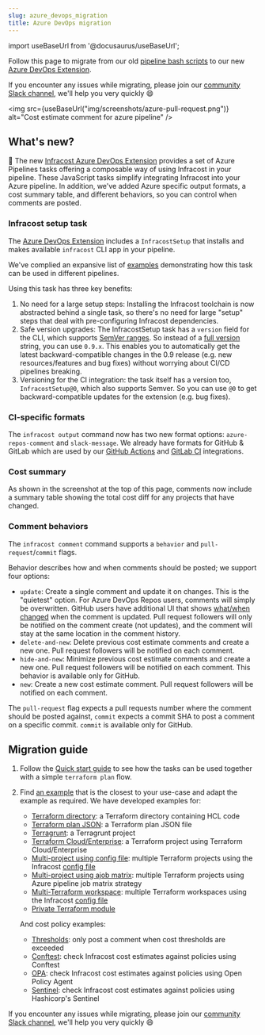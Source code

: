 ```yaml
---
slug: azure_devops_migration
title: Azure DevOps migration
---
```


import useBaseUrl from '@docusaurus/useBaseUrl';

Follow this page to migrate from our old [pipeline bash scripts](https://github.com/infracost/infracost-azure-devops/blob/0c662db3982f53666e89e69a406c572f48dc5c33/README.md) to our new [Azure DevOps Extension](https://marketplace.visualstudio.com/items?itemName=Infracost.infracost-tasks).

If you encounter any issues while migrating, please join our [community Slack channel](https://www.infracost.io/community-chat), we'll help you very quickly 😄

<img src={useBaseUrl("img/screenshots/azure-pull-request.png")} alt="Cost estimate comment for azure pipeline" />

## What's new?

🚀 The new [Infracost Azure DevOps Extension](https://marketplace.visualstudio.com/items?itemName=Infracost.infracost-tasks) provides a set of Azure Pipelines tasks offering a composable way of using Infracost in your pipeline. These JavaScript tasks simplify integrating Infracost into your Azure pipeline. In addition, we've added Azure specific output formats, a cost summary table, and different behaviors, so you can control when comments are posted.

### Infracost setup task

The [Azure DevOps Extension](https://marketplace.visualstudio.com/items?itemName=Infracost.infracost-tasks) includes a `InfracostSetup` that installs and makes available `infracost` CLI app in your pipeline.

We've complied an expansive list of [examples](https://github.com/infracost/infracost-azure-devops#examples) demonstrating how this task can be used in different pipelines.

Using this task has three key benefits:

1. No need for a large setup steps: Installing the Infracost toolchain is now abstracted behind a single task, so there's no need for large "setup" steps that deal with pre-configuring Infracost dependencies.
2. Safe version upgrades: The InfracostSetup task has a `version` field for the CLI, which supports [SemVer ranges](https://www.npmjs.com/package/semver#ranges). So instead of a [full version](https://github.com/infracost/infracost/releases) string, you can use `0.9.x`. This enables you to automatically get the latest backward-compatible changes in the 0.9 release (e.g. new resources/features and bug fixes) without worrying about CI/CD pipelines breaking.
3. Versioning for the CI integration: the task itself has a version too, `InfracostSetup@0`, which also supports Semver. So you can use `@0` to get backward-compatible updates for the extension (e.g. bug fixes).

### CI-specific formats

The `infracost output` command now has two new format options: `azure-repos-comment` and `slack-message`. We already have formats for GitHub & GitLab which are used by our [GitHub Actions](https://github.com/infracost/actions) and [GitLab CI](https://gitlab.com/infracost/infracost-gitlab-ci/) integrations.

### Cost summary

As shown in the screenshot at the top of this page, comments now include a summary table showing the total cost diff for any projects that have changed.

### Comment behaviors

The `infracost comment` command supports a `behavior` and `pull-request`/`commit` flags.

Behavior describes how and when comments should be posted; we support four options:
- `update`: Create a single comment and update it on changes. This is the "quietest" option. For Azure DevOps Repos users, comments will simply be overwritten. GitHub users have additional UI that shows [what/when changed](https://docs.github.com/en/communities/moderating-comments-and-conversations/tracking-changes-in-a-comment) when the comment is updated. Pull request followers will only be notified on the comment create (not updates), and the comment will stay at the same location in the comment history.
- `delete-and-new`: Delete previous cost estimate comments and create a new one. Pull request followers will be notified on each comment.
- `hide-and-new`: Minimize previous cost estimate comments and create a new one. Pull request followers will be notified on each comment. This behavior is available only for GitHub.
- `new`: Create a new cost estimate comment. Pull request followers will be notified on each comment.

The `pull-request` flag expects a pull requests number where the comment should be posted against, `commit` expects a commit SHA to post a comment on a specific commit. `commit` is available only for GitHub.

## Migration guide

1. Follow the [Quick start guide](https://github.com/infracost/infracost-azure-devops/#quick-start) to see how the tasks can be used together with a simple `terraform plan` flow.
2. Find [an example](https://github.com/infracost/infracost-azure-devops/#examples) that is the closest to your use-case and adapt the example as required. We have developed examples for:

   - [Terraform directory](https://github.com/infracost/infracost-azure-devops/tree/master/examples/terraform-directory): a Terraform directory containing HCL code
   - [Terraform plan JSON](https://github.com/infracost/infracost-azure-devops/tree/master/examples/terraform-plan-json): a Terraform plan JSON file
   - [Terragrunt](https://github.com/infracost/infracost-azure-devops/tree/master/examples/terragrunt): a Terragrunt project
   - [Terraform Cloud/Enterprise](https://github.com/infracost/infracost-azure-devops/tree/master/examples/terraform-cloud-enterprise): a Terraform project using Terraform Cloud/Enterprise
   - [Multi-project using config file](https://github.com/infracost/infracost-azure-devops/tree/master/examples/multi-project/README.md#using-an-infracost-config-file): multiple Terraform projects using the Infracost [config file](https://www.infracost.io/docs/features/config_file)
   - [Multi-project using ajob matrix](https://github.com/infracost/infracost-azure-devops/tree/master/examples/multi-project/README.md#using-azure-devops-pipeline-matrix-strategy): multiple Terraform projects using Azure pipeline job matrix strategy
   - [Multi-Terraform workspace](https://github.com/infracost/infracost-azure-devops/tree/master/examples/multi-terraform-workspace): multiple Terraform workspaces using the Infracost [config file](https://www.infracost.io/docs/features/config_file)
   - [Private Terraform module](https://github.com/infracost/infracost-azure-devops/tree/master/examples/private-terraform-module)

   And cost policy examples:

   - [Thresholds](https://github.com/infracost/infracost-azure-devops/tree/master/examples/thresholds): only post a comment when cost thresholds are exceeded
   - [Conftest](https://github.com/infracost/infracost-azure-devops/tree/master/examples/conftest): check Infracost cost estimates against policies using Conftest
   - [OPA](https://github.com/infracost/infracost-azure-devops/tree/master/examples/opa): check Infracost cost estimates against policies using Open Policy Agent
   - [Sentinel](https://github.com/infracost/infracost-azure-devops/tree/master/examples/sentinel): check Infracost cost estimates against policies using Hashicorp's Sentinel

If you encounter any issues while migrating, please join our [community Slack channel](https://www.infracost.io/community-chat), we'll help you very quickly 😄

